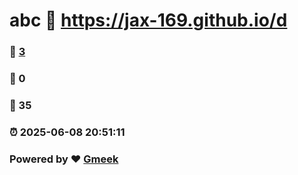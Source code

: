# abc :link: https://jax-169.github.io/d 
### :page_facing_up: [3](https://jax-169.github.io/d/tag.html) 
### :speech_balloon: 0 
### :hibiscus: 35 
### :alarm_clock: 2025-06-08 20:51:11 
### Powered by :heart: [Gmeek](https://github.com/Meekdai/Gmeek)
